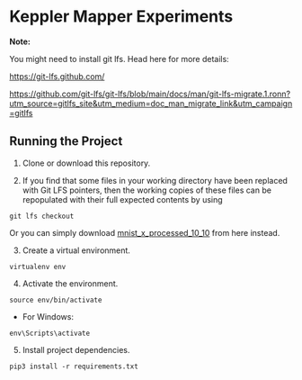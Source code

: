 # Keppler Mapper Experiments

**Note:**

You might need to install git lfs. Head here for more details:

https://git-lfs.github.com/

https://github.com/git-lfs/git-lfs/blob/main/docs/man/git-lfs-migrate.1.ronn?utm_source=gitlfs_site&utm_medium=doc_man_migrate_link&utm_campaign=gitlfs


## Running the Project

1. Clone or download this repository.

2. If you find that some files in your working directory have been replaced with Git LFS pointers, then the working copies of these files can be repopulated with their full expected contents by using

```
git lfs checkout
```

Or you can simply download [mnist_x_processed_10_10](https://github.com/nkrish19/Keppler-Mapper-Experiments/files/7524581/mnist_x_processed_10_10.zip) from here instead.

3. Create a virtual environment.

```
virtualenv env
```

4. Activate the environment.
```
source env/bin/activate
```
* For Windows:
```
env\Scripts\activate
```

5. Install project dependencies.
```
pip3 install -r requirements.txt
```

